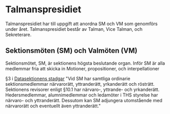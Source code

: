 # Talmanspresidiet

Talmanspresidiet har till uppgift att anordna SM och VM som genomförs under året. Talmanspresidiet består av Talman, Vice Talman, och Sekreterare.

## Sektionsmöten (SM) och Valmöten (VM)

Sektionsmötet, SM, är sektionens högsta beslutande organ. Inför SM är alla medlemmar fria att skicka in Motioner, propositioner, och interpellationer

§3 i [Datasektionens stadgar](https://styrdokument.datasektionen.se/stadgar#3-sektionsm%C3%B6tet)
"Vid SM har samtliga ordinarie sektionsmedlemmar närvarorätt, yttranderätt, yrkanderätt och rösträtt. Sektionens revisorer enligt §10.1 har närvaro-, yttrande- och yrkanderätt. Hedersmedlemmar, alumnimedlemmar och ledamöter i THS styrelse har närvaro- och yttranderätt. Dessutom kan SM adjungera utomstående med närvarorätt och eventuellt även yttranderätt."